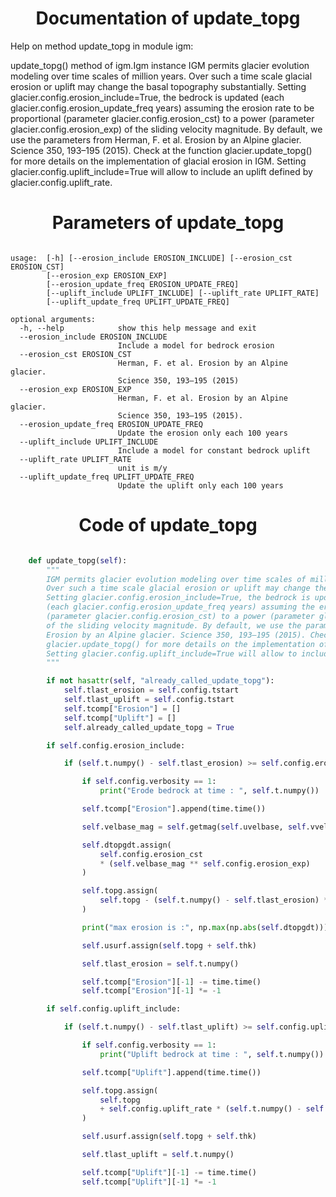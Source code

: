 

### <h1 align="center" id="title"> Documentation of update_topg </h1>


Help on method update_topg in module igm:

update_topg() method of igm.Igm instance
    IGM permits glacier evolution modeling over time scales of million years. 
    Over such a time scale glacial erosion or uplift may change the basal topography substantially. 
    Setting glacier.config.erosion_include=True, the bedrock is updated 
    (each glacier.config.erosion_update_freq years) assuming the erosion rate to be proportional 
    (parameter glacier.config.erosion_cst) to a power (parameter glacier.config.erosion_exp) 
    of the sliding velocity magnitude. By default, we use the parameters from Herman, F. et al. 
    Erosion by an Alpine glacier. Science 350, 193–195 (2015). Check at the function 
    glacier.update_topg() for more details on the implementation of glacial erosion in IGM. 
    Setting glacier.config.uplift_include=True will allow to include an uplift defined by glacier.config.uplift_rate.



### <h1 align="center" id="title"> Parameters of update_topg </h1>


``` 

usage:  [-h] [--erosion_include EROSION_INCLUDE] [--erosion_cst EROSION_CST]
        [--erosion_exp EROSION_EXP]
        [--erosion_update_freq EROSION_UPDATE_FREQ]
        [--uplift_include UPLIFT_INCLUDE] [--uplift_rate UPLIFT_RATE]
        [--uplift_update_freq UPLIFT_UPDATE_FREQ]

optional arguments:
  -h, --help            show this help message and exit
  --erosion_include EROSION_INCLUDE
                        Include a model for bedrock erosion
  --erosion_cst EROSION_CST
                        Herman, F. et al. Erosion by an Alpine glacier.
                        Science 350, 193–195 (2015)
  --erosion_exp EROSION_EXP
                        Herman, F. et al. Erosion by an Alpine glacier.
                        Science 350, 193–195 (2015).
  --erosion_update_freq EROSION_UPDATE_FREQ
                        Update the erosion only each 100 years
  --uplift_include UPLIFT_INCLUDE
                        Include a model for constant bedrock uplift
  --uplift_rate UPLIFT_RATE
                        unit is m/y
  --uplift_update_freq UPLIFT_UPDATE_FREQ
                        Update the uplift only each 100 years
``` 



### <h1 align="center" id="title"> Code of update_topg </h1>


```python 

    def update_topg(self):
        """
        IGM permits glacier evolution modeling over time scales of million years. 
        Over such a time scale glacial erosion or uplift may change the basal topography substantially. 
        Setting glacier.config.erosion_include=True, the bedrock is updated 
        (each glacier.config.erosion_update_freq years) assuming the erosion rate to be proportional 
        (parameter glacier.config.erosion_cst) to a power (parameter glacier.config.erosion_exp) 
        of the sliding velocity magnitude. By default, we use the parameters from Herman, F. et al. 
        Erosion by an Alpine glacier. Science 350, 193–195 (2015). Check at the function 
        glacier.update_topg() for more details on the implementation of glacial erosion in IGM. 
        Setting glacier.config.uplift_include=True will allow to include an uplift defined by glacier.config.uplift_rate.
        """

        if not hasattr(self, "already_called_update_topg"):
            self.tlast_erosion = self.config.tstart
            self.tlast_uplift = self.config.tstart
            self.tcomp["Erosion"] = []
            self.tcomp["Uplift"] = []
            self.already_called_update_topg = True

        if self.config.erosion_include:

            if (self.t.numpy() - self.tlast_erosion) >= self.config.erosion_update_freq:

                if self.config.verbosity == 1:
                    print("Erode bedrock at time : ", self.t.numpy())

                self.tcomp["Erosion"].append(time.time())

                self.velbase_mag = self.getmag(self.uvelbase, self.vvelbase)

                self.dtopgdt.assign(
                    self.config.erosion_cst
                    * (self.velbase_mag ** self.config.erosion_exp)
                )

                self.topg.assign(
                    self.topg - (self.t.numpy() - self.tlast_erosion) * self.dtopgdt
                )

                print("max erosion is :", np.max(np.abs(self.dtopgdt)))

                self.usurf.assign(self.topg + self.thk)

                self.tlast_erosion = self.t.numpy()

                self.tcomp["Erosion"][-1] -= time.time()
                self.tcomp["Erosion"][-1] *= -1

        if self.config.uplift_include:

            if (self.t.numpy() - self.tlast_uplift) >= self.config.uplift_update_freq:

                if self.config.verbosity == 1:
                    print("Uplift bedrock at time : ", self.t.numpy())

                self.tcomp["Uplift"].append(time.time())

                self.topg.assign(
                    self.topg
                    + self.config.uplift_rate * (self.t.numpy() - self.tlast_uplift)
                )

                self.usurf.assign(self.topg + self.thk)

                self.tlast_uplift = self.t.numpy()

                self.tcomp["Uplift"][-1] -= time.time()
                self.tcomp["Uplift"][-1] *= -1

``` 


